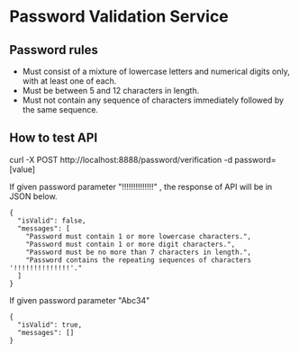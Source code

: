 # Password Validation Service

## Password rules
* Must consist of a mixture of lowercase letters and numerical digits only, with at least one
of each.
* Must be between 5 and 12 characters in length.
* Must not contain any sequence of characters immediately followed by the same sequence.

## How to test API

curl -X POST http://localhost:8888/password/verification -d password=[value]

If given password parameter "!!!!!!!!!!!!!!" , the response of API will be in JSON below.
```
{
  "isValid": false,
  "messages": [
    "Password must contain 1 or more lowercase characters.",
    "Password must contain 1 or more digit characters.",
    "Password must be no more than 7 characters in length.",
    "Password contains the repeating sequences of characters '!!!!!!!!!!!!!!'."
  ]
}
```
If given password parameter "Abc34"
```
{
  "isValid": true,
  "messages": []
}
```